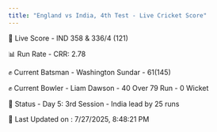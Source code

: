 ```yaml
---
title: "England vs India, 4th Test - Live Cricket Score"
---
```


🔴 Live Score - IND 358 & 336/4 (121)  

📊 Run Rate - CRR: 2.78  

✊ Current Batsman - Washington Sundar - 61(145)  

✊ Current Bowler - Liam Dawson - 40 Over 79 Run - 0 Wicket  

📑 Status - Day 5: 3rd Session - India lead by 25 runs

📝 Last Updated on : 7/27/2025, 8:48:21 PM  

